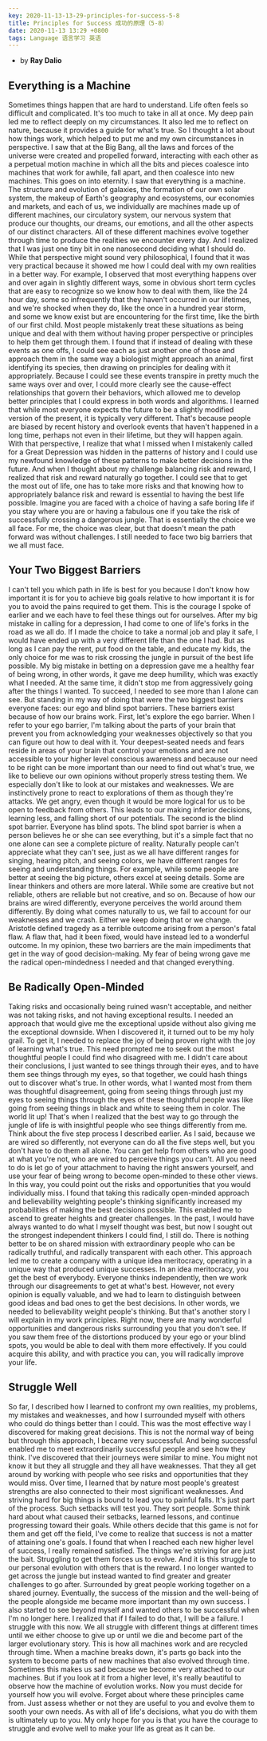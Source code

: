 ```yaml
---
key: 2020-11-13-13-29-principles-for-success-5-8
title: Principles for Success 成功的原理（5-8）
date: 2020-11-13 13:29 +0800
tags: Language 语言学习 英语
---
```


- by **Ray Dalio**

## Everything is a Machine

Sometimes things happen that are hard to understand. Life often feels so difficult and complicated. It's too much to take in all at once. My deep pain led me to reflect deeply on my circumstances. It also led me to reflect on nature, because it provides a guide for what's true. So I thought a lot about how things work, which helped to put me and my own circumstances in perspective. I saw that at the Big Bang, all the laws and forces of the universe were created and propelled forward, interacting with each other as a perpetual motion machine in which all the bits and pieces coalesce into machines that work for awhile, fall apart, and then coalesce into new machines. This goes on into eternity. I saw that everything is a machine. The structure and evolution of galaxies, the formation of our own solar system, the makeup of Earth's geography and ecosystems, our economies and markets, and each of us, we individually are machines made up of different machines, our circulatory system, our nervous system that produce our thoughts, our dreams, our emotions, and all the other aspects of our distinct characters. All of these different machines evolve together through time to produce the realities we encounter every day. And I realized that I was just one tiny bit in one nanosecond deciding what I should do. While that perspective might sound very philosophical, I found that it was very practical because it showed me how I could deal with my own realities in a better way. For example, I observed that most everything happens over and over again in slightly different ways, some in obvious short term cycles that are easy to recognize so we know how to deal with them, like the 24 hour day, some so infrequently that they haven't occurred in our lifetimes, and we're shocked when they do, like the once in a hundred year storm, and some we know exist but are encountering for the first time, like the birth of our first child. Most people mistakenly treat these situations as being unique and deal with them without having proper perspective or principles to help them get through them. I found that if instead of dealing with these events as one offs, I could see each as just another one of those and approach them in the same way a biologist might approach an animal, first identifying its species, then drawing on principles for dealing with it appropriately. Because I could see these events transpire in pretty much the same ways over and over, I could more clearly see the cause-effect relationships that govern their behaviors, which allowed me to develop better principles that I could express in both words and algorithms. I learned that while most everyone expects the future to be a slightly modified version of the present, it is typically very different. That's because people are biased by recent history and overlook events that haven't happened in a long time, perhaps not even in their lifetime, but they will happen again. With that perspective, I realize that what I missed when I mistakenly called for a Great Depression was hidden in the patterns of history and I could use my newfound knowledge of these patterns to make better decisions in the future. And when I thought about my challenge balancing risk and reward, I realized that risk and reward naturally go together. I could see that to get the most out of life, one has to take more risks and that knowing how to appropriately balance risk and reward is essential to having the best life possible. Imagine you are faced with a choice of having a safe boring life if you stay where you are or having a fabulous one if you take the risk of successfully crossing a dangerous jungle. That is essentially the choice we all face. For me, the choice was clear, but that doesn't mean the path forward was without challenges. I still needed to face two big barriers that we all must face.

## Your Two Biggest Barriers

I can't tell you which path in life is best for you because I don't know how important it is for you to achieve big goals relative to how important it is for you to avoid the pains required to get them. This is the courage I spoke of earlier and we each have to feel these things out for ourselves. After my big mistake in calling for a depression, I had come to one of life's forks in the road as we all do. If I made the choice to take a normal job and play it safe, I would have ended up with a very different life than the one I had. But as long as I can pay the rent, put food on the table, and educate my kids, the only choice for me was to risk crossing the jungle in pursuit of the best life possible. My big mistake in betting on a depression gave me a healthy fear of being wrong, in other words, it gave me deep humility, which was exactly what I needed. At the same time, it didn't stop me from aggressively going after the things I wanted. To succeed, I needed to see more than I alone can see. But standing in my way of doing that were the two biggest barriers everyone faces: our ego and blind spot barriers. These barriers exist because of how our brains work. First, let's explore the ego barrier. When I refer to your ego barrier, I'm talking about the parts of your brain that prevent you from acknowledging your weaknesses objectively so that you can figure out how to deal with it. Your deepest-seated needs and fears reside in areas of your brain that control your emotions and are not accessible to your higher level conscious awareness and because our need to be right can be more important than our need to find out what's true, we like to believe our own opinions without properly stress testing them. We especially don't like to look at our mistakes and weaknesses. We are instinctively prone to react to explorations of them as though they're attacks. We get angry, even though it would be more logical for us to be open to feedback from others. This leads to our making inferior decisions, learning less, and falling short of our potentials. The second is the blind spot barrier. Everyone has blind spots. The blind spot barrier is when a person believes he or she can see everything, but it's a simple fact that no one alone can see a complete picture of reality. Naturally people can't appreciate what they can't see, just as we all have different ranges for singing, hearing pitch, and seeing colors, we have different ranges for seeing and understanding things. For example, while some people are better at seeing the big picture, others excel at seeing details. Some are linear thinkers and others are more lateral. While some are creative but not reliable, others are reliable but not creative, and so on. Because of how our brains are wired differently, everyone perceives the world around them differently. By doing what comes naturally to us, we fail to account for our weaknesses and we crash. Either we keep doing that or we change. Aristotle defined tragedy as a terrible outcome arising from a person's fatal flaw. A flaw that, had it been fixed, would have instead led to a wonderful outcome. In my opinion, these two barriers are the main impediments that get in the way of good decision-making. My fear of being wrong gave me the radical open-mindedness I needed and that changed everything. 

## Be Radically Open-Minded

Taking risks and occasionally being ruined wasn't acceptable, and neither was not taking risks, and not having exceptional results. I needed an approach that would give me the exceptional upside without also giving me the exceptional downside. When I discovered it, it turned out to be my holy grail. To get it, I needed to replace the joy of being proven right with the joy of learning what's true. This need prompted me to seek out the most thoughtful people I could find who disagreed with me. I didn't care about their conclusions, I just wanted to see things through their eyes, and to have them see things through my eyes, so that together, we could hash things out to discover what's true. In other words, what I wanted most from them was thoughtful disagreement, going from seeing things through just my eyes to seeing things through the eyes of these thoughtful people was like going from seeing things in black and white to seeing them in color. The world lit up! That's when I realized that the best way to go through the jungle of life is with insightful people who see things differently from me. Think about the five step process I described earlier. As I said, because we are wired so differently, not everyone can do all the five steps well, but you don't have to do them all alone. You can get help from others who are good at what you're not, who are wired to perceive things you can't. All you need to do is let go of your attachment to having the right answers yourself, and use your fear of being wrong to become open-minded to these other views. In this way, you could point out the risks and opportunities that you would individually miss. I found that taking this radically open-minded approach and believability weighting people's thinking significantly increased my probabilities of making the best decisions possible. This enabled me to ascend to greater heights and greater challenges. In the past, I would have always wanted to do what I myself thought was best, but now I sought out the strongest independent thinkers I could find, I still do. There is nothing better to be on shared mission with extraordinary people who can be radically truthful, and radically transparent with each other. This approach led me to create a company with a unique idea meritocracy, operating in a unique way that produced unique successes. In an idea meritocracy, you get the best of everybody. Everyone thinks independently, then we work through our disagreements to get at what's best. However, not every opinion is equally valuable, and we had to learn to distinguish between good ideas and bad ones to get the best decisions. In other words, we needed to believability weight people's thinking. But that's another story I will explain in my work principles. Right now, there are many wonderful opportunities and dangerous risks surrounding you that you don't see. If you saw them free of the distortions produced by your ego or your blind spots, you would be able to deal with them more effectively. If you could acquire this ability, and with practice you can, you will radically improve your life.

## Struggle Well

So far, I described how I learned to confront my own realities, my problems, my mistakes and weaknesses, and how I surrounded myself with others who could do things better than I could. This was the most effective way I discovered for making great decisions. This is not the normal way of being but through this approach, I became very successful. And being successful enabled me to meet extraordinarily successful people and see how they think. I've discovered that their journeys were similar to mine. You might not know it but they all struggle and they all have weaknesses. That they all get around by working with people who see risks and opportunities that they would miss. Over time, I learned that by nature most people's greatest strengths are also connected to their most significant weaknesses. And striving hard for big things is bound to lead you to painful falls. It's just part of the process. Such setbacks will test you. They sort people. Some think hard about what caused their setbacks, learned lessons, and continue progressing toward their goals. While others decide that this game is not for them and get off the field, I've come to realize that success is not a matter of attaining one's goals. I found that when I reached each new higher level of success, I really remained satisfied. The things we're striving for are just the bait. Struggling to get them forces us to evolve. And it is this struggle to our personal evolution with others that is the reward. I no longer wanted to get across the jungle but instead wanted to find greater and greater challenges to go after. Surrounded by great people working together on a shared journey. Eventually, the success of the mission and the well-being of the people alongside me became more important than my own success. I also started to see beyond myself and wanted others to be successful when I'm no longer here. I realized that if I failed to do that, I will be a failure. I struggle with this now. We all struggle with different things at different times until we either choose to give up or until we die and become part of the larger evolutionary story. This is how all machines work and are recycled through time. When a machine breaks down, it's parts go back into the system to become parts of new machines that also evolved through time. Sometimes this makes us sad because we become very attached to our machines. But if you look at it from a higher level, it's really beautiful to observe how the machine of evolution works. Now you must decide for yourself how you will evolve. Forget about where these principles came from. Just assess whether or not they are useful to you and evolve them to sooth your own needs. As with all of life's decisions, what you do with them is ultimately up to you. My only hope for you is that you have the courage to struggle and evolve well to make your life as great as it can be.

<!--more-->
